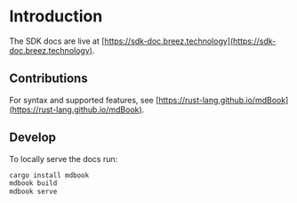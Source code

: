 # Introduction

The SDK docs are live at [https://sdk-doc.breez.technology](https://sdk-doc.breez.technology).


## Contributions

For syntax and supported features, see [https://rust-lang.github.io/mdBook](https://rust-lang.github.io/mdBook).

## Develop

To locally serve the docs run:

```bash
cargo install mdbook
mdbook build
mdbook serve
```

